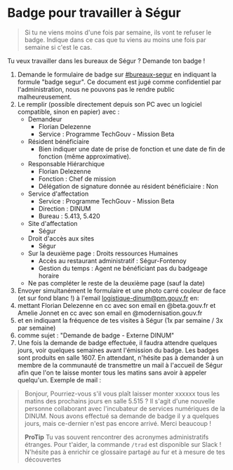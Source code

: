 # Badge pour travailler à Ségur

> Si tu ne viens moins d'une fois par semaine, ils vont te refuser le badge. Indique dans ce cas que tu viens au moins une fois par semaine si c'est le cas.

Tu veux travailler dans les bureaux de Ségur ? Demande ton badge !

1. Demande le formulaire de badge sur [\#bureaux-segur](https://mattermost.incubateur.net/betagouv/channels/bureaux-segur) en indiquant la formule "badge segur". Ce document est jugé comme confidentiel par l'administration, nous ne pouvons pas le rendre public malheureusement.
2. Le remplir \(possible directement depuis son PC avec un logiciel compatible, sinon en papier\) avec :
   * Demandeur
     * Florian Delezenne
     * Service : Programme TechGouv - Mission Beta 
   * Résident bénéficiaire
     * Bien indiquer une date de prise de fonction et une date de fin de fonction \(même approximative\).
   * Responsable Hiérarchique
     * Florian Delezenne
     * Fonction : Chef de mission
     * Délégation de signature donnée au résident bénéficiaire : Non
   * Service d'affectation
     * Service : Programme TechGouv - Mission Beta 
     * Direction : DINUM
     * Bureau : 5.413, 5.420 
   * Site d'affectation
     * Ségur
   * Droit d'accès aux sites
     * Ségur
   * Sur la deuxième page : Droits ressources Humaines
     * Accès au restaurant administratif : Ségur-Fontenoy
     * Gestion du temps : Agent ne bénéficiant pas du badgeage horaire
   * Ne pas compléter le reste de la deuxième page \(sauf la date\)
3. Envoyer simultanément le formulaire et une photo carré couleur de face \(et sur fond blanc !\) à l'email [logistique-dinum@pm.gouv.fr](mailto:logistique-dinum@pm.gouv.fr) en:
4. mettant Florian Delezenne en cc avec son email en @beta.gouv.fr et Amelie Jonnet en cc avec son email en @modernisation.gouv.fr
5. et en indiquant la fréquence de tes visites à Ségur \(1x par semaine / 3x par semaine\)
6. comme sujet : "Demande de badge - Externe DINUM"
7. Une fois la demande de badge effectuée, il faudra attendre quelques jours, voir quelques semaines avant l'émission du badge. Les badges sont produits en salle 1607. En attendant, n'hésite pas à demander à un membre de la communauté de transmettre un mail à l'accueil de Ségur afin que l'on te laisse monter tous les matins sans avoir à appeler quelqu'un. Exemple de mail :

> Bonjour, Pourriez-vous s'il vous plaît laisser monter xxxxxx tous les matins des prochains jours en salle 5.515 ? Il s'agit d'une nouvelle personne collaborant avec l'incubateur de services numériques de la DINUM. Nous avons effectué sa demande de badge il y a quelques jours, mais ce-dernier n'est pas encore arrivé. Merci beaucoup !
>
> **ProTip** Tu vas souvent rencontrer des acronymes administratifs étranges. Pour t'aider, la commande `/trad` est disponible sur Slack ! N'hésite pas à enrichir ce glossaire partagé au fur et à mesure de tes découvertes

